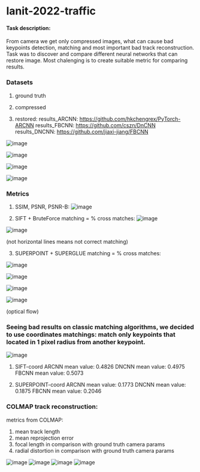 # lanit-2022-traffic

#### Task description:

From camera we get only compressed images, what can cause bad keypoints detection, matching and most important bad track reconstruction.
Task was to discover and compare different neural networks that can restore image.
Most chalenging is to create suitable metric for comparing results.

### Datasets

1. ground truth
 
2. compressed
 
3. restored: 
 results_ARCNN: https://github.com/hkchengrex/PyTorch-ARCNN
 results_FBCNN: https://github.com/cszn/DnCNN
 results_DNCNN: https://github.com/jiaxi-jiang/FBCNN
 
![image](https://user-images.githubusercontent.com/109301202/189080941-e905c68b-56a0-4926-b81b-a4236f93dae2.png)
 
![image](https://user-images.githubusercontent.com/109301202/189081050-674db09a-df99-4688-ac89-f571e090711f.png)

![image](https://user-images.githubusercontent.com/109301202/189080864-2c0e4a4a-f3d2-45df-86ba-cd28573f60aa.png)

![image](https://user-images.githubusercontent.com/109301202/189081130-fc4ecd82-323e-4a5a-a8de-5c1f8e026340.png)

### Metrics

1. SSIM, PSNR, PSNR-B:
![image](https://user-images.githubusercontent.com/109301202/189080639-f069d516-7fab-4615-bda3-f5dfb20b6aa0.png)

2. SIFT + BruteForce matching = % cross matches:
![image](https://user-images.githubusercontent.com/109301202/189081470-bc2eb1bb-028f-4598-bfa8-624b0963cf73.png)

![image](https://user-images.githubusercontent.com/109301202/189081719-b2dade49-a931-4941-9983-4d43eb3fe436.png)

(not horizontal lines means not correct matching)

3. SUPERPOINT + SUPERGLUE matching = % cross matches:

![image](https://user-images.githubusercontent.com/109301202/189081865-bb59cd63-80c1-46fb-b065-2917da5fa0d0.png)

![image](https://user-images.githubusercontent.com/109301202/189081969-c2e5718a-e109-4874-a253-52782b9cdc92.png)

![image](https://user-images.githubusercontent.com/109301202/189082007-c054cf94-e787-462f-a2a5-c4c374b30fca.png)

![image](https://user-images.githubusercontent.com/109301202/189082055-ce366c87-20bf-4803-9b75-4e6cc43641ef.png)

(optical flow)

### Seeing bad results on classic matching algorithms, we decided to use coordinates matchings: match only keypoints that located in 1 pixel radius from another keypoint.

![image](https://user-images.githubusercontent.com/109301202/189082853-4169bd3a-efd0-4205-9e9d-2b05d7ea958b.png)

1. SIFT-coord
ARCNN  mean value: 0.4826
DNCNN mean value: 0.4975
FBCNN  mean value: 0.5073

2. SUPERPOINT-coord
ARCNN  mean value: 0.1773
DNCNN mean value: 0.1875
FBCNN  mean value: 0.2046

### COLMAP track reconstruction:

metrics from COLMAP: 
1. mean track length
2. mean reprojection error
3. focal length in comparison with ground truth camera params
4. radial distortion in comparison with ground truth camera params

![image](https://user-images.githubusercontent.com/109301202/189085115-0c3c2752-5a57-4ef6-a647-324db0b38bad.png)
![image](https://user-images.githubusercontent.com/109301202/189085157-7a1aaf0c-9613-4bc2-8f2e-977ff0849893.png)
![image](https://user-images.githubusercontent.com/109301202/189085203-fd8c751a-bbc0-49b7-8421-cd1d5a102d35.png)
![image](https://user-images.githubusercontent.com/109301202/189085289-0438a4a9-bfd8-4d99-b581-cd88fe61b342.png)
